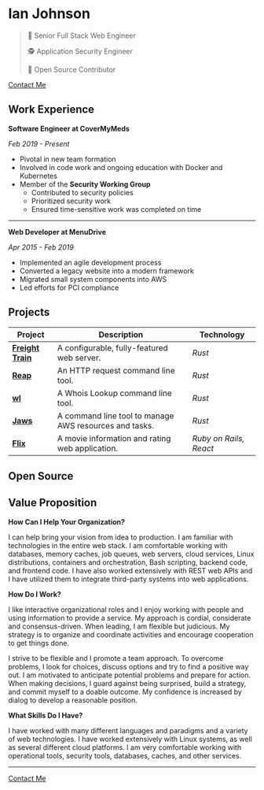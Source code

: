 # Ian Johnson

> 🥞 Senior Full Stack Web Engineer
>
> 🕵️ Application Security Engineer
>
> 📖 Open Source Contributor

[Contact Me](mailto:tacoda@hey.com)

## Work Experience

**Software Engineer at CoverMyMeds**

_Feb 2019 - Present_

- Pivotal in new team formation
- Involved in code work and ongoing education with Docker and Kubernetes
- Member of the **Security Working Group** 
  - Contributed to security policies
  - Prioritized security work
  - Ensured time-sensitive work was completed on time

---

**Web Developer at MenuDrive**

_Apr 2015 - Feb 2019_

- Implemented an agile development process
- Converted a legacy website into a modern framework
- Migrated small system components into AWS
- Led efforts for PCI compliance

## Projects

| Project | Description | Technology |
|---------|-------------|------------|
| **[Freight Train](https://github.com/tacoda/freight-train)** | A configurable, fully-featured web server. | _Rust_ |
| **[Reap](https://github.com/tacoda/reap)** | An HTTP request command line tool. | _Rust_ |
| **[wl](https://github.com/tacoda/wl)** | A Whois Lookup command line tool. | _Rust_ |
| **[Jaws](https://github.com/tacoda/jaws)** | A command line tool to manage AWS resources and tasks. | _Rust_ |
| **[Flix](https://github.com/tacoda/flix)** | A movie information and rating web application. | _Ruby on Rails, React_ |

## Open Source


## Value Proposition

**How Can I Help Your Organization?**

I can help bring your vision from idea to production. I am familiar with technologies in the entire web stack. I am comfortable working with databases, memory caches, job queues, web servers, cloud services, Linux distributions, containers and orchestration, Bash scripting, backend code, and frontend code. I have also worked extensively with REST web APIs and I have utilized them to integrate third-party systems into web applications.

**How Do I Work?**

I like interactive organizational roles and I enjoy working with people and using information to provide a service. My approach is cordial, considerate and consensus-driven. When leading, I am flexible but judicious. My strategy is to organize and coordinate activities and encourage cooperation to get things done.

I strive to be flexible and I promote a team approach. To overcome problems, I look for choices, discuss options and try to find a positive way out. I am motivated to anticipate potential problems and prepare for action. When making decisions, I guard against being surprised, build a strategy, and commit myself to a doable outcome. My confidence is increased by dialog to develop a reasonable position.

**What Skills Do I Have?**

I have worked with many different languages and paradigms and a variety of web technologies. I have worked extensively with Linux systems, as well as several different cloud platforms. I am very comfortable working with operational tools, security tools, databases, caches, and other services.

---

[Contact Me](mailto:tacoda@hey.com)
